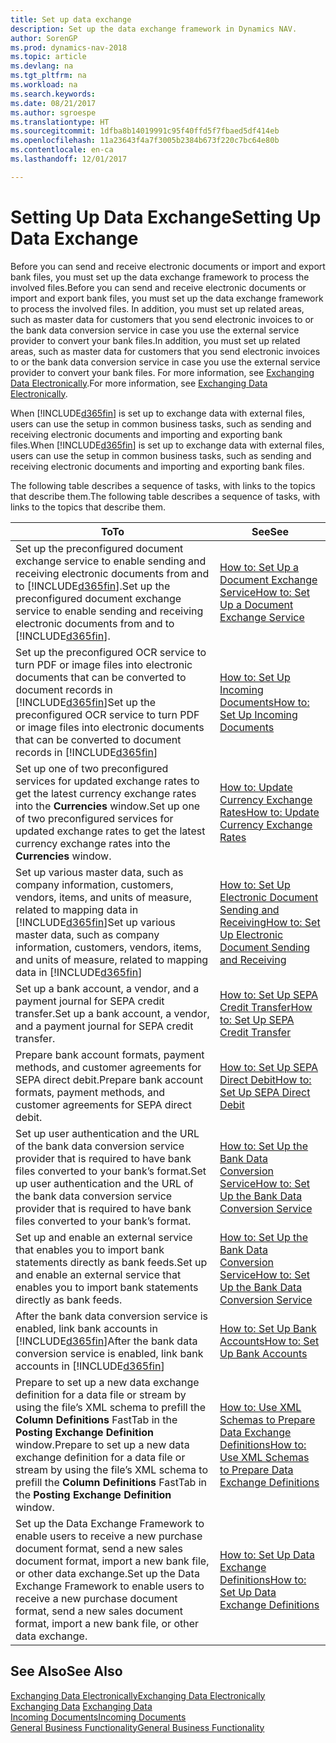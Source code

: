 ```yaml
---
title: Set up data exchange
description: Set up the data exchange framework in Dynamics NAV.
author: SorenGP
ms.prod: dynamics-nav-2018
ms.topic: article
ms.devlang: na
ms.tgt_pltfrm: na
ms.workload: na
ms.search.keywords: 
ms.date: 08/21/2017
ms.author: sgroespe
ms.translationtype: HT
ms.sourcegitcommit: 1dfba8b14019991c95f40ffd5f7fbaed5df414eb
ms.openlocfilehash: 11a23643f4a7f3005b2384b673f220c7bc64e80b
ms.contentlocale: en-ca
ms.lasthandoff: 12/01/2017

---
```

# <a name="setting-up-data-exchange"></a><span data-ttu-id="1d73c-103">Setting Up Data Exchange</span><span class="sxs-lookup"><span data-stu-id="1d73c-103">Setting Up Data Exchange</span></span>
<span data-ttu-id="1d73c-104">Before you can send and receive electronic documents or import and export bank files, you must set up the data exchange framework to process the involved files.</span><span class="sxs-lookup"><span data-stu-id="1d73c-104">Before you can send and receive electronic documents or import and export bank files, you must set up the data exchange framework to process the involved files.</span></span> <span data-ttu-id="1d73c-105">In addition, you must set up related areas, such as master data for customers that you send electronic invoices to or the bank data conversion service in case you use the external service provider to convert your bank files.</span><span class="sxs-lookup"><span data-stu-id="1d73c-105">In addition, you must set up related areas, such as master data for customers that you send electronic invoices to or the bank data conversion service in case you use the external service provider to convert your bank files.</span></span> <span data-ttu-id="1d73c-106">For more information, see [Exchanging Data Electronically](across-data-exchange.md).</span><span class="sxs-lookup"><span data-stu-id="1d73c-106">For more information, see [Exchanging Data Electronically](across-data-exchange.md).</span></span>  

 <span data-ttu-id="1d73c-107">When [!INCLUDE[d365fin](includes/d365fin_md.md)] is set up to exchange data with external files, users can use the setup in common business tasks, such as sending and receiving electronic documents and importing and exporting bank files.</span><span class="sxs-lookup"><span data-stu-id="1d73c-107">When [!INCLUDE[d365fin](includes/d365fin_md.md)] is set up to exchange data with external files, users can use the setup in common business tasks, such as sending and receiving electronic documents and importing and exporting bank files.</span></span>  

 <span data-ttu-id="1d73c-108">The following table describes a sequence of tasks, with links to the topics that describe them.</span><span class="sxs-lookup"><span data-stu-id="1d73c-108">The following table describes a sequence of tasks, with links to the topics that describe them.</span></span>  

|<span data-ttu-id="1d73c-109">**To**</span><span class="sxs-lookup"><span data-stu-id="1d73c-109">**To**</span></span>|<span data-ttu-id="1d73c-110">**See**</span><span class="sxs-lookup"><span data-stu-id="1d73c-110">**See**</span></span>|  
|------------|-------------|  
|<span data-ttu-id="1d73c-111">Set up the preconfigured document exchange service to enable sending and receiving electronic documents from and to [!INCLUDE[d365fin](includes/d365fin_md.md)].</span><span class="sxs-lookup"><span data-stu-id="1d73c-111">Set up the preconfigured document exchange service to enable sending and receiving electronic documents from and to [!INCLUDE[d365fin](includes/d365fin_md.md)].</span></span>|[<span data-ttu-id="1d73c-112">How to: Set Up a Document Exchange Service</span><span class="sxs-lookup"><span data-stu-id="1d73c-112">How to: Set Up a Document Exchange Service</span></span>](across-how-to-set-up-a-document-exchange-service.md)|  
|<span data-ttu-id="1d73c-113">Set up the preconfigured OCR service to turn PDF or image files into electronic documents that can be converted to document records in [!INCLUDE[d365fin](includes/d365fin_md.md)]</span><span class="sxs-lookup"><span data-stu-id="1d73c-113">Set up the preconfigured OCR service to turn PDF or image files into electronic documents that can be converted to document records in [!INCLUDE[d365fin](includes/d365fin_md.md)]</span></span>|[<span data-ttu-id="1d73c-114">How to: Set Up Incoming Documents</span><span class="sxs-lookup"><span data-stu-id="1d73c-114">How to: Set Up Incoming Documents</span></span>](across-how-setup-income-documents.md)|  
|<span data-ttu-id="1d73c-115">Set up one of two preconfigured services for updated exchange rates to get the latest currency exchange rates into the **Currencies** window.</span><span class="sxs-lookup"><span data-stu-id="1d73c-115">Set up one of two preconfigured services for updated exchange rates to get the latest currency exchange rates into the **Currencies** window.</span></span>|[<span data-ttu-id="1d73c-116">How to: Update Currency Exchange Rates</span><span class="sxs-lookup"><span data-stu-id="1d73c-116">How to: Update Currency Exchange Rates</span></span>](finance-how-update-currencies.md)|  
|<span data-ttu-id="1d73c-117">Set up various master data, such as company information, customers, vendors, items, and units of measure, related to mapping data in [!INCLUDE[d365fin](includes/d365fin_md.md)]</span><span class="sxs-lookup"><span data-stu-id="1d73c-117">Set up various master data, such as company information, customers, vendors, items, and units of measure, related to mapping data in [!INCLUDE[d365fin](includes/d365fin_md.md)]</span></span>|[<span data-ttu-id="1d73c-118">How to: Set Up Electronic Document Sending and Receiving</span><span class="sxs-lookup"><span data-stu-id="1d73c-118">How to: Set Up Electronic Document Sending and Receiving</span></span>](across-how-to-set-up-electronic-document-sending-and-receiving.md)|  
|<span data-ttu-id="1d73c-119">Set up a bank account, a vendor, and a payment journal for SEPA credit transfer.</span><span class="sxs-lookup"><span data-stu-id="1d73c-119">Set up a bank account, a vendor, and a payment journal for SEPA credit transfer.</span></span>|[<span data-ttu-id="1d73c-120">How to: Set Up SEPA Credit Transfer</span><span class="sxs-lookup"><span data-stu-id="1d73c-120">How to: Set Up SEPA Credit Transfer</span></span>](finance-how-to-set-up-sepa-credit-transfer.md)|  
|<span data-ttu-id="1d73c-121">Prepare bank account formats, payment methods, and customer agreements for SEPA direct debit.</span><span class="sxs-lookup"><span data-stu-id="1d73c-121">Prepare bank account formats, payment methods, and customer agreements for SEPA direct debit.</span></span>|[<span data-ttu-id="1d73c-122">How to: Set Up SEPA Direct Debit</span><span class="sxs-lookup"><span data-stu-id="1d73c-122">How to: Set Up SEPA Direct Debit</span></span>](finance-how-to-set-up-sepa-direct-debit.md)|  
|<span data-ttu-id="1d73c-123">Set up user authentication and the URL of the bank data conversion service provider that is required to have bank files converted to your bank’s format.</span><span class="sxs-lookup"><span data-stu-id="1d73c-123">Set up user authentication and the URL of the bank data conversion service provider that is required to have bank files converted to your bank’s format.</span></span>|[<span data-ttu-id="1d73c-124">How to: Set Up the Bank Data Conversion Service</span><span class="sxs-lookup"><span data-stu-id="1d73c-124">How to: Set Up the Bank Data Conversion Service</span></span>](bank-how-setup-bank-data-conversion-service.md)|  
|<span data-ttu-id="1d73c-125">Set up and enable an external service that enables you to import bank statements directly as bank feeds.</span><span class="sxs-lookup"><span data-stu-id="1d73c-125">Set up and enable an external service that enables you to import bank statements directly as bank feeds.</span></span>|[<span data-ttu-id="1d73c-126">How to: Set Up the Bank Data Conversion Service</span><span class="sxs-lookup"><span data-stu-id="1d73c-126">How to: Set Up the Bank Data Conversion Service</span></span>](bank-how-setup-bank-data-conversion-service.md)|  
|<span data-ttu-id="1d73c-127">After the bank data conversion service is enabled, link bank accounts in [!INCLUDE[d365fin](includes/d365fin_md.md)]</span><span class="sxs-lookup"><span data-stu-id="1d73c-127">After the bank data conversion service is enabled, link bank accounts in [!INCLUDE[d365fin](includes/d365fin_md.md)]</span></span>|[<span data-ttu-id="1d73c-128">How to: Set Up Bank Accounts</span><span class="sxs-lookup"><span data-stu-id="1d73c-128">How to: Set Up Bank Accounts</span></span>](bank-how-setup-bank-accounts.md)|  
|<span data-ttu-id="1d73c-129">Prepare to set up a new data exchange definition for a data file or stream by using the file’s XML schema to prefill the **Column Definitions** FastTab in the **Posting Exchange Definition** window.</span><span class="sxs-lookup"><span data-stu-id="1d73c-129">Prepare to set up a new data exchange definition for a data file or stream by using the file’s XML schema to prefill the **Column Definitions** FastTab in the **Posting Exchange Definition** window.</span></span>|[<span data-ttu-id="1d73c-130">How to: Use XML Schemas to Prepare Data Exchange Definitions</span><span class="sxs-lookup"><span data-stu-id="1d73c-130">How to: Use XML Schemas to Prepare Data Exchange Definitions</span></span>](across-how-to-use-xml-schemas-to-prepare-data-exchange-definitions.md)|  
|<span data-ttu-id="1d73c-131">Set up the Data Exchange Framework to enable users to receive a new purchase document format, send a new sales document format, import a new bank file, or other data exchange.</span><span class="sxs-lookup"><span data-stu-id="1d73c-131">Set up the Data Exchange Framework to enable users to receive a new purchase document format, send a new sales document format, import a new bank file, or other data exchange.</span></span>|[<span data-ttu-id="1d73c-132">How to: Set Up Data Exchange Definitions</span><span class="sxs-lookup"><span data-stu-id="1d73c-132">How to: Set Up Data Exchange Definitions</span></span>](across-how-to-set-up-data-exchange-definitions.md)|  

## <a name="see-also"></a><span data-ttu-id="1d73c-133">See Also</span><span class="sxs-lookup"><span data-stu-id="1d73c-133">See Also</span></span>  
[<span data-ttu-id="1d73c-134">Exchanging Data Electronically</span><span class="sxs-lookup"><span data-stu-id="1d73c-134">Exchanging Data Electronically</span></span>](across-data-exchange.md)  
<span data-ttu-id="1d73c-135">[Exchanging Data](across-exchange-data.md) </span><span class="sxs-lookup"><span data-stu-id="1d73c-135">[Exchanging Data](across-exchange-data.md) </span></span>  
[<span data-ttu-id="1d73c-136">Incoming Documents</span><span class="sxs-lookup"><span data-stu-id="1d73c-136">Incoming Documents</span></span>](across-income-documents.md)  
[<span data-ttu-id="1d73c-137">General Business Functionality</span><span class="sxs-lookup"><span data-stu-id="1d73c-137">General Business Functionality</span></span>](ui-across-business-areas.md)  

